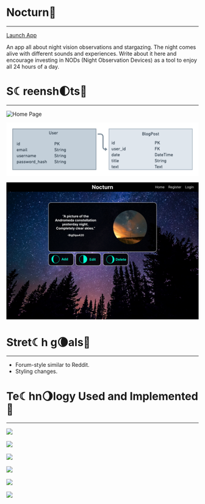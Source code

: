 
# Nocturn🦉
----
[Launch App](https://)

An app all about night vision observations and stargazing. The night comes alive with different sounds and experiences. Write about it here and encourage investing in NODs (Night Observation Devices) as a tool to enjoy all 24 hours of a day.

# S☾reensh🌓ts🦉
----
![Home Page](/)

![ERD](/static/images/ERD.png)

![Wireframe](/static/images/NocturnWireframe.png)

# Stret☾h g🌘als🦉
----
- Forum-style similar to Reddit.
- Styling changes.

# Te☾hn🌖logy Used and Implemented🦉
----

<a href="a"><img src="https://img.shields.io/badge/GitHub-100000?style=for-the-badge&logo=github&logoColor=white"/></a>

<a href="a"><img src="https://img.shields.io/badge/Python-FFD43B?style=for-the-badge&logo=python&logoColor=blue"/></a>

<a href="a"><img src="https://img.shields.io/badge/Flask-000000?style=for-the-badge&logo=flask&logoColor=white"/></a>

<a href="a"><img src="https://img.shields.io/badge/CSS3-1572B6?style=for-the-badge&logo=css3&logoColor=white"/></a>

<a href="a"><img src="https://img.shields.io/badge/HTML5-E34F26?style=for-the-badge&logo=html5&logoColor=white"/></a>

<a href="a"><img src="https://img.shields.io/badge/Heroku-430098?style=for-the-badge&logo=heroku&logoColor=white"/></a>